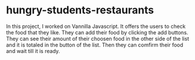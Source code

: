 # hungry-students-restaurants

In this project, I worked on Vannilla Javascript. It offers the users to check the food that they like. They can add their food by clicking the add buttons. They can see their amount of their choosen food in the other side of the list and it is totaled in the button of the list. Then they can comfirm their food and wait till it is ready.